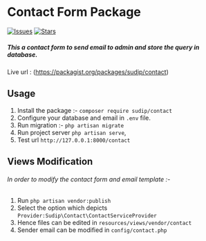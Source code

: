 # Contact Form Package
[![Issues](https://img.shields.io/github/issues/sudipsingh04/Contact-admin-package?style=flat-square)](https://github.com/sudipsingh04/Contact-admin-package/issues) [![Stars](https://img.shields.io/github/stars/sudipsingh04/Contact-admin-package?style=flat-square)](https://github.com/sudipsingh04/Contact-admin-package/stargazers)
##### This a contact form to send email to admin and store the query in database.

Live url : (https://packagist.org/packages/sudip/contact)

## Usage

1. Install the package :- `composer require sudip/contact`
2. Configure your database and email in `.env` file.
3. Run migration :- `php artisan migrate`
4. Run project server `php artisan serve`,
5. Test url `http://127.0.0.1:8000/contact`

## Views Modification
###### In order to modify the contact form and email template :-
1. Run `php artisan vendor:publish`
2. Select the option which depicts `Provider:Sudip\Contact\ContactServiceProvider`
3. Hence files can be edited in `resources/views/vendor/contact`
4. Sender email can be modified in `config/contact.php`
